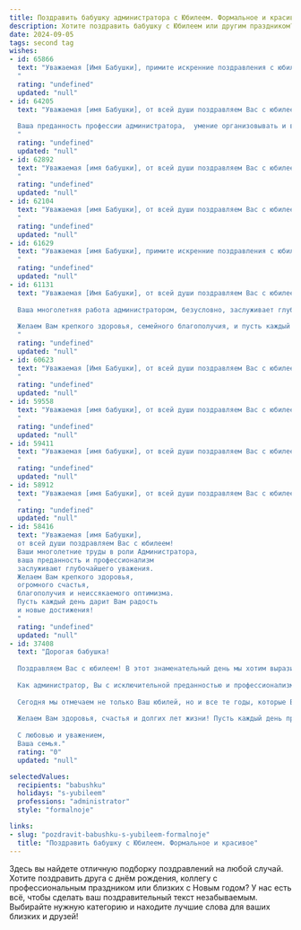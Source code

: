 ```yaml
---
title: Поздравить бабушку администратора с Юбилеем. Формальное и красивое
description: Хотите поздравить бабушку с Юбилеем или другим праздником? Наш ИИ создаст незабываемое поздравление, а вы обязательно выделитесь среди других.  
date: 2024-09-05
tags: second tag
wishes:
- id: 65866
  text: "Уважаемая [Имя Бабушки], примите искренние поздравления с юбилеем!  Ваша многолетняя работа администратором – это пример  профессионализма, ответственности и  преданности своему делу. Желаем Вам крепкого здоровья,  радости,  благополучия и долгих лет жизни! Пусть каждый день будет наполнен  счастьем  и  успехами!
  "
  rating: "undefined"
  updated: "null"
- id: 64205
  text: "Уважаемая [имя Бабушки], от всей души поздравляем Вас с юбилеем!
  
  Ваша преданность профессии администратора,  умение организовывать и вдохновлять,  являются примером для многих.  Мы желаем Вам крепкого здоровья,  благополучия и  многих прекрасных лет, наполненных радостью и любовью!
  "
  rating: "undefined"
  updated: "null"
- id: 62892
  text: "Уважаемая [имя бабушки], от всей души поздравляем Вас с юбилеем! Ваша бесконечная доброта, мудрость и опыт всегда служили примером для окружающих.  Мы восхищаемся Вашей работоспособностью и преданностью профессии администратора, которой Вы посвятили долгие годы. Желаем Вам крепкого здоровья,  радости, тепла семейного очага и долгих лет жизни в окружении любимых людей!
  "
  rating: "undefined"
  updated: "null"
- id: 62104
  text: "Уважаемая [имя Бабушки], от всей души поздравляем Вас с юбилеем! Мы глубоко восхищаемся Вашим профессионализмом и преданностью работе Администратора. Ваши знания, опыт и умение решать любые задачи всегда были примером для всех нас. Желаем Вам крепкого здоровья, благополучия и еще долгих лет активной жизни!
  "
  rating: "undefined"
  updated: "null"
- id: 61629
  text: "Уважаемая [имя Бабушки], примите искренние поздравления с юбилеем! Ваша многолетняя работа в качестве администратора – это пример профессионализма, ответственности и заботы о людях. Желаем Вам крепкого здоровья, благополучия и новых, ярких моментов в жизни!
  "
  rating: "undefined"
  updated: "null"
- id: 61131
  text: "Уважаемая [Имя Бабушки], от всей души поздравляем Вас с юбилеем!
  
  Ваша многолетняя работа администратором, безусловно, заслуживает глубокого уважения. Вы не просто выполняли свои обязанности, Вы создавали особую атмосферу, делая жизнь вокруг ярче и комфортнее.
  
  Желаем Вам крепкого здоровья, семейного благополучия, и пусть каждый день дарит Вам новые радости и добрые мгновения!
  "
  rating: "undefined"
  updated: "null"
- id: 60623
  text: "Уважаемая [Имя Бабушки], от всей души поздравляем Вас с юбилеем! Ваша доброта, мудрость и многолетний труд в роли администратора всегда вызывали восхищение и уважение. Желаем Вам крепкого здоровья, семейного благополучия и долгих лет жизни, наполненных радостью и любовью близких.
  "
  rating: "undefined"
  updated: "null"
- id: 59558
  text: "Уважаемая [имя бабушки], от всей души поздравляем Вас с юбилеем! Ваша многолетняя работа администратором – это пример самоотверженности, профессионализма и преданности своему делу. Вы всегда с душой подходили к своим обязанностям, создавая комфортную и уютную атмосферу для всех. Желаем Вам крепкого здоровья, долголетия и бесконечного счастья! Пусть каждый день будет наполнен радостью, теплом и любовью близких!
  "
  rating: "undefined"
  updated: "null"
- id: 59411
  text: "Уважаемая [имя бабушки], от всей души поздравляем Вас с юбилеем!  Ваша многолетняя работа администратором – это пример  профессионализма, ответственности и  заботы о людях.  Желаем Вам крепкого здоровья,  радости,  тепла  и  счастья! Пусть  каждый день  Вашей жизни будет  наполнен  яркими  впечатлениями  и  благодарностью   за  все   добрые  дела!
  "
  rating: "undefined"
  updated: "null"
- id: 58912
  text: "Уважаемая [имя Бабушки], от всей души поздравляем Вас с юбилеем!  Ваша профессиональная деятельность администратора – это пример самоотдачи,  ответственности и  безукоризненного выполнения обязанностей.  Желаем Вам крепкого здоровья,  неиссякаемой энергии и  всех благ!
  "
  rating: "undefined"
  updated: "null"
- id: 58416
  text: "Уважаемая [имя Бабушки],
  от всей души поздравляем Вас с юбилеем!
  Ваши многолетние труды в роли Администратора,
  ваша преданность и профессионализм
  заслуживают глубочайшего уважения.
  Желаем Вам крепкого здоровья,
  огромного счастья,
  благополучия и неиссякаемого оптимизма.
  Пусть каждый день дарит Вам радость
  и новые достижения!
  "
  rating: "undefined"
  updated: "null"
- id: 37408
  text: "Дорогая бабушка!
  
  Поздравляем Вас с юбилеем! В этот знаменательный день мы хотим выразить Вам нашу глубочайшую признательность и теплоту. Ваша мудрость, терпение и забота всегда были путеводной звездой для нашей семьи.
  
  Как администратор, Вы с исключительной преданностью и профессионализмом справлялись с любой задачей, создавая атмосферу уюта и порядка. Ваши организаторские способности и мудрые советы не раз выручали нас в трудные моменты.
  
  Сегодня мы отмечаем не только Ваш юбилей, но и все те годы, которые Вы щедро подарили нам своей любовью и поддержкой. Вы — настоящая опора и вдохновение для нас.
  
  Желаем Вам здоровья, счастья и долгих лет жизни! Пусть каждый день приносит радость, а близкие всегда будут рядом.
  
  С любовью и уважением,
  Ваша семья."
  rating: "0"
  updated: "null"

selectedValues:
  recipients: "babushku"
  holidays: "s-yubileem"
  professions: "administrator"
  style: "formalnoje"

links:
- slug: "pozdravit-babushku-s-yubileem-formalnoje"
  title: "Поздравить бабушку с Юбилеем. Формальное и красивое"
---
```


Здесь вы найдете отличную подборку поздравлений на любой случай. 
Хотите поздравить друга с днём рождения, коллегу с профессиональным праздником или близких с Новым годом? У нас есть всё, чтобы сделать ваш поздравительный текст незабываемым. Выбирайте нужную категорию и находите лучшие слова для ваших близких и друзей!

